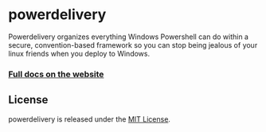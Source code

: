 powerdelivery
=============

Powerdelivery organizes everything Windows Powershell can do within a secure, convention-based framework so you can stop being jealous of your linux friends when you deploy to Windows.

### [Full docs on the website](http://powerdelivery.io)

## License

powerdelivery is released under the [MIT License](http://www.opensource.org/licenses/MIT).
